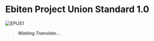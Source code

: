 # Ebiten Project Union Standard 1.0

![EPUS1](https://img.shields.io/static/v1?label=EPS&message=Ebiten%20Project%20Union%20Standard%201.0&color=db5620&style=flat-square&link=https://github.com/ebitenpot/standard&link=https://github.com/EbitenPot/Standard/blob/master/standard1/epus1.md)


> _**Waiting Translate...**_